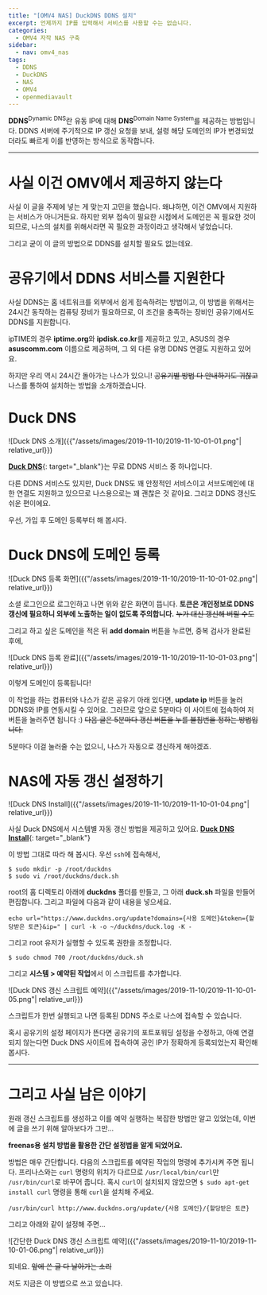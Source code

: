 ```yaml
---
title: "[OMV4 NAS] DuckDNS DDNS 설치"
excerpt: 언제까지 IP를 입력해서 서비스를 사용할 수는 없습니다.
categories:
  - OMV4 자작 NAS 구축
sidebar:
  - nav: omv4_nas
tags:
  - DDNS
  - DuckDNS
  - NAS
  - OMV4
  - openmediavault
---
```


**DDNS**<sup>Dynamic DNS</sup>란 유동 IP에 대해 **DNS**<sup>Domain Name System</sup>를 제공하는 방법입니다. DDNS 서버에 주기적으로 IP 갱신 요청을 보내, 설령 해당 도메인의 IP가 변경되었더라도 빠르게 이를 반영하는 방식으로 동작합니다.

---

# 사실 이건 OMV에서 제공하지 않는다

사실 이 글을 주제에 넣는 게 맞는지 고민을 했습니다. 왜냐하면, 이건 OMV에서 지원하는 서비스가 아니거든요. 하지만 외부 접속이 필요한 시점에서 도메인은 꼭 필요한 것이 되므로, 나스의 설치를 위해서라면 꼭 필요한 과정이라고 생각해서 넣었습니다.

그리고 굳이 이 글의 방법으로 DDNS를 설치할 필요도 없는데요.

# 공유기에서 DDNS 서비스를 지원한다

사실 DDNS는 홈 네트워크를 외부에서 쉽게 접속하려는 방법이고, 이 방법을 위해서는 24시간 동작하는 컴퓨팅 장비가 필요하므로, 이 조건을 충족하는 장비인 공유기에서도 DDNS를 지원합니다.

ipTIME의 경우 **iptime.org**와 **ipdisk.co.kr**를 제공하고 있고, ASUS의 경우 **asuscomm.com** 이름으로 제공하며, 그 외 다른 유명 DDNS 연결도 지원하고 있어요.

하지만 우리 역시 24시간 돌아가는 나스가 있으니! ~~공유기별 방법 다 안내하기도 귀찮고~~ 나스를 통하여 설치하는 방법을 소개하겠습니다.

# Duck DNS

![Duck DNS 소개]({{"/assets/images/2019-11-10/2019-11-10-01-01.png"| relative_url}})

[**Duck DNS**](https://www.duckdns.org/){: target="_blank"}는 무료 DDNS 서비스 중 하나입니다.

다른 DDNS 서비스도 있지만, Duck DNS도 꽤 안정적인 서비스이고 서브도메인에 대한 연결도 지원하고 있으므로 나스용으로는 꽤 괜찮은 것 같아요. 그리고 DDNS 갱신도 쉬운 편이에요.

우선, 가입 후 도메인 등록부터 해 봅시다.

# Duck DNS에 도메인 등록

![Duck DNS 등록 화면]({{"/assets/images/2019-11-10/2019-11-10-01-02.png"| relative_url}})

소셜 로그인으로 로그인하고 나면 위와 같은 화면이 뜹니다. **토큰은 개인정보로 DDNS 갱신에 필요하니 외부에 노출하는 일이 없도록 주의합니다.** ~~누가 대신 갱신해 버릴 수도~~

그리고 하고 싶은 도메인을 적은 뒤 **add domain** 버튼을 누르면, 중복 검사가 완료된 후에,

![Duck DNS 등록 완료]({{"/assets/images/2019-11-10/2019-11-10-01-03.png"| relative_url}})

이렇게 도메인이 등록됩니다!

이 작업을 하는 컴퓨터와 나스가 같은 공유기 아래 있다면, **update ip** 버튼을 눌러 DDNS와 IP를 연동시킬 수 있어요. 그러므로 앞으로 5분마다 이 사이트에 접속하여 저 버튼을 눌러주면 됩니다 :) ~~다음 글은 5분마다 갱신 버튼을 누를 불침번을 정하는 방법입니다.~~

5분마다 이걸 눌러줄 수는 없으니, 나스가 자동으로 갱신하게 해야겠죠.

# NAS에 자동 갱신 설정하기

![Duck DNS Install]({{"/assets/images/2019-11-10/2019-11-10-01-04.png"| relative_url}})

사실 Duck DNS에서 시스템별 자동 갱신 방법을 제공하고 있어요. [**Duck DNS Install**](https://www.duckdns.org/install.jsp){: target="_blank"}

이 방법 그대로 따라 해 봅시다. 우선 `ssh`에 접속해서,

```
$ sudo mkdir -p /root/duckdns
$ sudo vi /root/duckdns/duck.sh
```

root의 홈 디렉토리 아래에 **duckdns** 폴더를 만들고, 그 아래 **duck.sh** 파일을 만들어 편집합니다. 그리고 파일에 다음과 같이 내용을 넣으세요.

```
echo url="https://www.duckdns.org/update?domains={사용 도메인}&token={할당받은 토큰}&ip=" | curl -k -o ~/duckdns/duck.log -K -
```

그리고 root 유저가 실행할 수 있도록 권한을 조정합니다.

```
$ sudo chmod 700 /root/duckdns/duck.sh
```

그리고 **시스템 > 예약된 작업**에서 이 스크립트를 추가합니다.

![Duck DNS 갱신 스크립트 예약]({{"/assets/images/2019-11-10/2019-11-10-01-05.png"| relative_url}})

스크립트가 한번 실행되고 나면 등록된 DDNS 주소로 나스에 접속할 수 있습니다.

혹시 공유기의 설정 페이지가 뜬다면 공유기의 포트포워딩 설정을 수정하고, 아예 연결되지 않는다면 Duck DNS 사이트에 접속하여 공인 IP가 정확하게 등록되었는지 확인해 봅시다.

---

# 그리고 사실 남은 이야기

원래 갱신 스크립트를 생성하고 이를 예약 실행하는 복잡한 방법만 알고 있었는데, 이번에 글을 쓰기 위해 알아보다가 그만...

**freenas용 설치 방법을 활용한 간단 설정법을 알게 되었어요.**

방법은 매우 간단합니다. 다음의 스크립트를 예약된 작업의 명령에 추가시켜 주면 됩니다. 프리나스와는 `curl` 명령의 위치가 다르므로 `/usr/local/bin/curl`만 `/usr/bin/curl`로 바꾸어 줍니다. 혹시 `curl`이 설치되지 않았으면 `$ sudo apt-get install curl` 명령을 통해 `curl`을 설치해 주세요.

```
/usr/bin/curl http://www.duckdns.org/update/{사용 도메인}/{할당받은 토큰}
```

그리고 아래와 같이 설정해 주면...

![간단한 Duck DNS 갱신 스크립트 예약]({{"/assets/images/2019-11-10/2019-11-10-01-06.png"| relative_url}})

되네요. ~~앞에 쓴 글 다 날아가는 소리~~

저도 지금은 이 방법으로 쓰고 있습니다.
